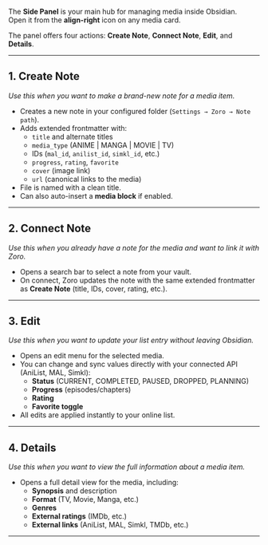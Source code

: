 The **Side Panel** is your main hub for managing media inside Obsidian.  
Open it from the **align-right** icon on any media card.

The panel offers four actions: **Create Note**, **Connect Note**, **Edit**, and **Details**.

---

## 1. Create Note
*Use this when you want to make a brand-new note for a media item.*  

- Creates a new note in your configured folder (`Settings → Zoro → Note path`).  
- Adds extended frontmatter with:
  - `title` and alternate titles
  - `media_type` (ANIME | MANGA | MOVIE | TV)
  - IDs (`mal_id`, `anilist_id`, `simkl_id`, etc.)
  - `progress`, `rating`, `favorite`
  - `cover` (image link)
  - `url` (canonical links to the media)  
- File is named with a clean title.
- Can also auto-insert a **media block** if enabled.

---

## 2. Connect Note
*Use this when you already have a note for the media and want to link it with Zoro.*  

- Opens a search bar to select a note from your vault.  
- On connect, Zoro updates the note with the same extended frontmatter as **Create Note** (title, IDs, cover, rating, etc.).  

---

## 3. Edit
*Use this when you want to update your list entry without leaving Obsidian.*  

- Opens an edit menu for the selected media.  
- You can change and sync values directly with your connected API (AniList, MAL, Simkl):
  - **Status** (CURRENT, COMPLETED, PAUSED, DROPPED, PLANNING)
  - **Progress** (episodes/chapters)
  - **Rating**
  - **Favorite toggle**  
- All edits are applied instantly to your online list.

---

## 4. Details
*Use this when you want to view the full information about a media item.*  

- Opens a full detail view for the media, including:
  - **Synopsis** and description
  - **Format** (TV, Movie, Manga, etc.)
  - **Genres**
  - **External ratings** (IMDb, etc.)
  - **External links** (AniList, MAL, Simkl, TMDb, etc.)

---